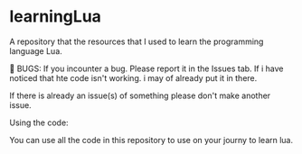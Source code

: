 # learningLua
A repository that the resources that I used to learn the programming language Lua.


🐞 BUGS:
 If you incounter a bug. Please report it in the Issues tab. If i have noticed that hte code isn't working. i may of already put it in there.

 If there is already an issue(s) of something please don't make another issue.

 Using the code:

 You can use all the code in this repository to use on your journy to learn lua.